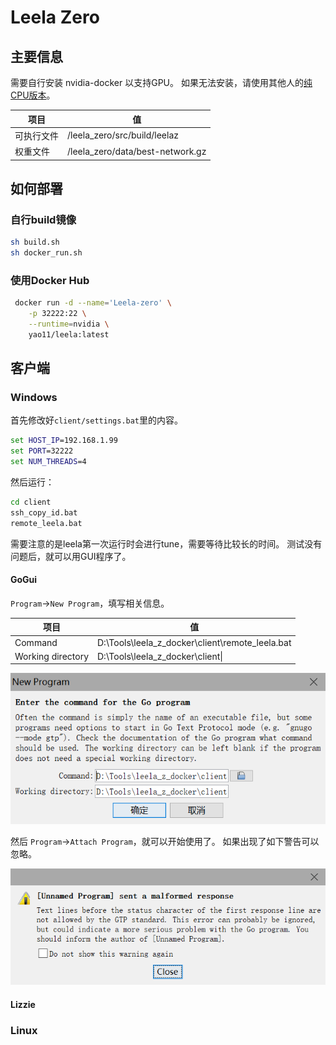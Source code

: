 # Leela Zero

## 主要信息

需要自行安装 nvidia-docker 以支持GPU。
如果无法安装，请使用其他人的[纯CPU版本](https://gitlab.com/whendrik/leelazerodocker/blob/master/README.md)。

| 项目 |  值       |
| ------ | ------ |
| 可执行文件 | /leela_zero/src/build/leelaz |
| 权重文件   | /leela_zero/data/best-network.gz|

## 如何部署

### 自行build镜像

```bash
sh build.sh
sh docker_run.sh
```

### 使用Docker Hub

```bash
 docker run -d --name='Leela-zero' \
    -p 32222:22 \
    --runtime=nvidia \
    yao11/leela:latest
```

## 客户端

### Windows

首先修改好`client/settings.bat`里的内容。

``` bat
set HOST_IP=192.168.1.99
set PORT=32222
set NUM_THREADS=4
```

然后运行：

``` bat
cd client
ssh_copy_id.bat
remote_leela.bat
```

需要注意的是leela第一次运行时会进行tune，需要等待比较长的时间。
测试没有问题后，就可以用GUI程序了。

#### GoGui

`Program`->`New Program`，填写相关信息。

| 项目 |  值       |
| ------ | ------ |
| Command | D:\Tools\leela_z_docker\client\remote_leela.bat |
| Working directory | D:\Tools\leela_z_docker\client\|

![设置](./images/gogui_settings.png)

然后 `Program`->`Attach Program`，就可以开始使用了。
如果出现了如下警告可以忽略。

![警告](./images/warning.png)

#### Lizzie

### Linux


